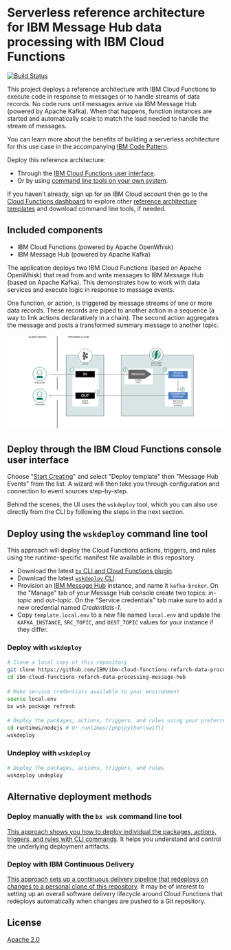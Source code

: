 # Serverless reference architecture for IBM Message Hub data processing with IBM Cloud Functions

[![Build Status](https://travis-ci.org/IBM/ibm-cloud-functions-refarch-data-processing-message-hub.svg?branch=master)](https://travis-ci.org/IBM/ibm-cloud-functions-refarch-data-processing-message-hub)

This project deploys a reference architecture with IBM Cloud Functions to execute code in response to messages or to handle streams of data records. No code runs until messages arrive via IBM Message Hub (powered by Apache Kafka). When that happens, function instances are started and automatically scale to match the load needed to handle the stream of messages.

You can learn more about the benefits of building a serverless architecture for this use case in the accompanying [IBM Code Pattern](https://developer.ibm.com/code/patterns/respond-messages-handle-streams/).

Deploy this reference architecture:

- Through the [IBM Cloud Functions user interface](#deploy-through-the-ibm-cloud-functions-console-user-interface).
- Or by using [command line tools on your own system](#deploy-using-the-wskdeploy-command-line-tool).

If you haven't already, sign up for an IBM Cloud account then go to the [Cloud Functions dashboard](https://console.bluemix.net/openwhisk/) to explore other [reference architecture templates](https://github.com/topics/ibm-cloud-functions-refarch) and download command line tools, if needed.

## Included components

- IBM Cloud Functions (powered by Apache OpenWhisk)
- IBM Message Hub (powered by Apache Kafka)

The application deploys two IBM Cloud Functions (based on Apache OpenWhisk) that read from and write messages to IBM Message Hub (based on Apache Kafka). This demonstrates how to work with data services and execute logic in response to message events.

One function, or action, is triggered by message streams of one or more data records. These records are piped to another action in a sequence (a way to link actions declaratively in a chain). The second action aggregates the message and posts a transformed summary message to another topic.

![Sample Architecture](img/refarch-data-processing-message-hub.png)

## Deploy through the IBM Cloud Functions console user interface

Choose "[Start Creating](https://console.bluemix.net/openwhisk/create)" and select "Deploy template" then "Message Hub Events" from the list. A wizard will then take you through configuration and connection to event sources step-by-step.

Behind the scenes, the UI uses the `wskdeploy` tool, which you can also use directly from the CLI by following the steps in the next section.

## Deploy using the `wskdeploy` command line tool

This approach will deploy the Cloud Functions actions, triggers, and rules using the runtime-specific manifest file available in this repository.

- Download the latest [`bx` CLI and Cloud Functions plugin](https://console.bluemix.net/openwhisk/learn/cli).
- Download the latest [`wskdeploy` CLI](https://github.com/apache/incubator-openwhisk-wskdeploy/releases).
- Provision an [IBM Message Hub](https://console.ng.bluemix.net/catalog/services/message-hub) instance, and name it `kafka-broker`. On the "Manage" tab of your Message Hub console create two topics: _in-topic_ and _out-topic_. On the "Service credentials" tab make sure to add a new credential named _Credentials-1_.
- Copy `template.local.env` to a new file named `local.env` and update the `KAFKA_INSTANCE`, `SRC_TOPIC`, and `DEST_TOPIC` values for your instance if they differ.

### Deploy with `wskdeploy`

```bash
# Clone a local copy of this repository
git clone https://github.com/IBM/ibm-cloud-functions-refarch-data-processing-message-hub.git
cd ibm-cloud-functions-refarch-data-processing-message-hub

# Make service credentials available to your environment
source local.env
bx wsk package refresh

# Deploy the packages, actions, triggers, and rules using your preferred language
cd runtimes/nodejs # Or runtimes/[php|python|swift]
wskdeploy
```

### Undeploy with `wskdeploy`

```bash
# Deploy the packages, actions, triggers, and rules
wskdeploy undeploy
```

## Alternative deployment methods

### Deploy manually with the `bx wsk` command line tool

[This approach shows you how to deploy individual the packages, actions, triggers, and rules with CLI commands](bx-wsk/README.md). It helps you understand and control the underlying deployment artifacts.

### Deploy with IBM Continuous Delivery

[This approach sets up a continuous delivery pipeline that redeploys on changes to a personal clone of this repository](bx-cd/README.md). It may be of interest to setting up an overall software delivery lifecycle around Cloud Functions that redeploys automatically when changes are pushed to a Git repository.

## License

[Apache 2.0](LICENSE)
